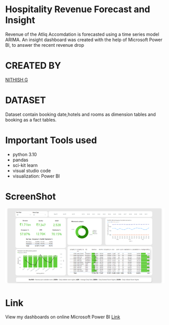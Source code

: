 # Hospitality Revenue Forecast and Insight

Revenue of the Atliq Accomdation is forecasted using a time series model ARIMA. An insight dashboard was created with the help of Microsoft Power BI, to answer the recent revenue drop 


# CREATED BY
[NITHISH G](https://www.linkedin.com/in/nithish-g/)



# DATASET
Dataset contain booking date,hotels and rooms as dimension tables and booking as a fact tables.

# Important Tools used
- python 3.10
- pandas
- sci-kit learn
- visual studio code
- visualization: Power BI




# ScreenShot 
<img src="https://github.com/NithiArr/Hospitality-Revenue-Insight-and-forecasting/blob/master/Dashboard.png">

# Link
View my dashboards on online Microsoft Power BI [Link](https://app.powerbi.com/view?r=eyJrIjoiNDFmNTUyYzktM2Y1Zi00ZThkLTljOGMtM2EwMzU1Nzk0NWE4IiwidCI6ImQ4Y2MxYTUzLTYzMWItNDU2Zi05NTY3LWRiZjEwNWY3MjQwOSJ9)




